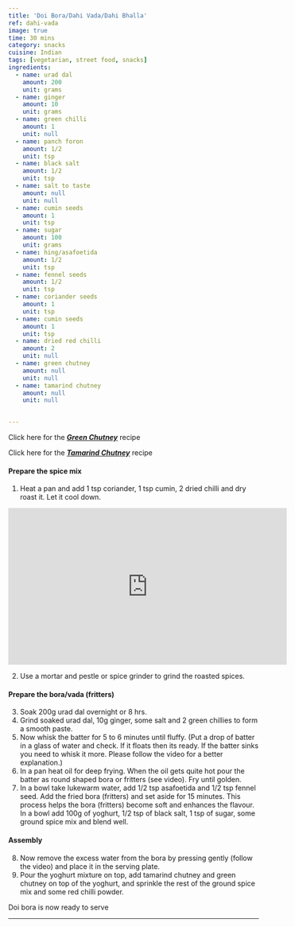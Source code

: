 ```yaml
---
title: 'Doi Bora/Dahi Vada/Dahi Bhalla'
ref: dahi-vada
image: true
time: 30 mins
category: snacks
cuisine: Indian
tags: [vegetarian, street food, snacks]
ingredients:
  - name: urad dal
    amount: 200
    unit: grams
  - name: ginger
    amount: 10
    unit: grams
  - name: green chilli
    amount: 1
    unit: null
  - name: panch foron
    amount: 1/2
    unit: tsp
  - name: black salt
    amount: 1/2
    unit: tsp
  - name: salt to taste
    amount: null
    unit: null
  - name: cumin seeds
    amount: 1
    unit: tsp
  - name: sugar
    amount: 100
    unit: grams
  - name: hing/asafoetida
    amount: 1/2
    unit: tsp
  - name: fennel seeds
    amount: 1/2
    unit: tsp
  - name: coriander seeds
    amount: 1
    unit: tsp
  - name: cumin seeds
    amount: 1
    unit: tsp
  - name: dried red chilli
    amount: 2
    unit: null
  - name: green chutney
    amount: null
    unit: null
  - name: tamarind chutney
    amount: null
    unit: null
    

---
```


Click here for the [__*Green Chutney*__](http://www.lostauthenticrecipes.com/mint-coriander-salsa) recipe

Click here for the [__*Tamarind Chutney*__](http://www.lostauthenticrecipes.com/tamarind-salsa) recipe

#### Prepare the spice mix

1. Heat a pan and add 1 tsp coriander, 1 tsp cumin, 2 dried chilli and dry roast it. Let it cool down.

<iframe width="560" height="315" src="https://www.youtube.com/embed/c1ZBShDPwn4" frameborder="0" allow="accelerometer; autoplay; encrypted-media; gyroscope; picture-in-picture" allowfullscreen></iframe>

2. Use a mortar and pestle or spice grinder to grind the roasted spices.

#### Prepare the bora/vada (fritters)

3. Soak 200g urad dal overnight or 8 hrs.
4. Grind soaked urad dal, 10g ginger, some salt and 2 green chillies to form a smooth paste.
5. Now whisk the batter for 5 to 6 minutes until fluffy. (Put a drop of batter in a glass of water and check. If it floats then its ready. If the batter sinks you need to whisk it more. Please follow the video for a better explanation.)
6. In a pan heat oil for deep frying. When the oil gets quite hot pour the batter as round shaped bora or fritters (see video). Fry until golden.
7. In a bowl take lukewarm water, add 1/2 tsp asafoetida and 1/2 tsp fennel seed. Add the fried bora (fritters) and set aside for 15 minutes. This process helps the bora (fritters) become soft and enhances the flavour. 
In a bowl add 100g of yoghurt, 1/2 tsp of black salt, 1 tsp of sugar, some ground spice mix and blend well.

#### Assembly

8. Now remove the excess water from the bora by pressing gently (follow the video) and place it in the serving plate.
9. Pour the yoghurt mixture on top, add tamarind chutney and green chutney on top of the yoghurt, and sprinkle the rest of the ground spice mix and some red chilli powder.

Doi bora is now ready to serve

---


